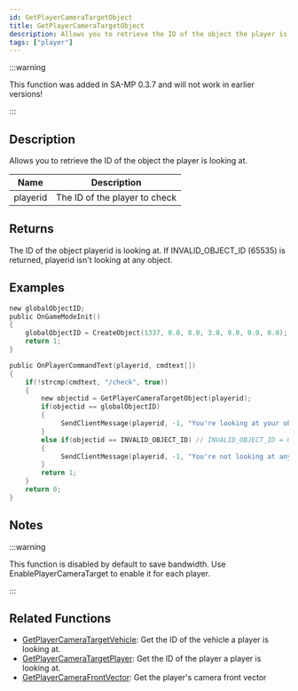 ```yaml
---
id: GetPlayerCameraTargetObject
title: GetPlayerCameraTargetObject
description: Allows you to retrieve the ID of the object the player is looking at.
tags: ["player"]
---
```


:::warning

This function was added in SA-MP 0.3.7 and will not work in earlier versions!

:::

## Description

Allows you to retrieve the ID of the object the player is looking at.

| Name     | Description                   |
| -------- | ----------------------------- |
| playerid | The ID of the player to check |

## Returns

The ID of the object playerid is looking at. If INVALID_OBJECT_ID (65535) is returned, playerid isn't looking at any object.

## Examples

```c
new globalObjectID;
public OnGameModeInit()
{
    globalObjectID = CreateObject(1337, 0.0, 0.0, 3.0, 0.0, 0.0, 0.0);
    return 1;
}

public OnPlayerCommandText(playerid, cmdtext[])
{
    if(!strcmp(cmdtext, "/check", true))
    {
        new objectid = GetPlayerCameraTargetObject(playerid);
        if(objectid == globalObjectID)
        {
             SendClientMessage(playerid, -1, "You're looking at your object.");
        }
        else if(objectid == INVALID_OBJECT_ID) // INVALID_OBJECT_ID = 65535
        {
             SendClientMessage(playerid, -1, "You're not looking at any object.");
        }
        return 1;
    }
    return 0;
}
```

## Notes

:::warning

This function is disabled by default to save bandwidth. Use EnablePlayerCameraTarget to enable it for each player.

:::

## Related Functions

- [GetPlayerCameraTargetVehicle](GetplayerCameraTargetVehicle): Get the ID of the vehicle a player is looking at.
- [GetPlayerCameraTargetPlayer](GetplayerCameraTargetPlayer): Get the ID of the player a player is looking at.
- [GetPlayerCameraFrontVector](GetPlayerCameraFrontVector): Get the player's camera front vector
